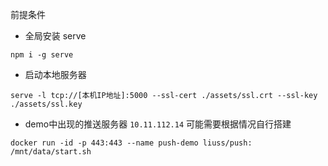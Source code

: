 前提条件
- 全局安装 serve
```
npm i -g serve
```
- 启动本地服务器
```
serve -l tcp://[本机IP地址]:5000 --ssl-cert ./assets/ssl.crt --ssl-key ./assets/ssl.key
```
- demo中出现的推送服务器 `10.11.112.14` 可能需要根据情况自行搭建
```
docker run -id -p 443:443 --name push-demo liuss/push: /mnt/data/start.sh
```